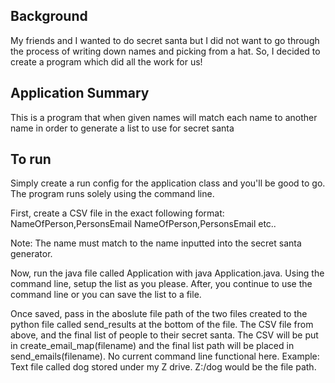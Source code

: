 ## Background
My friends and I wanted to do secret santa but I did not want to go through the process of writing down names and picking from a hat.
So, I decided to create a program which did all the work for us!

## Application Summary
This is a program that when given names will match each name to another name in order to generate a list to use for secret 
santa

## To run
Simply create a run config for the application class and you'll be good to go. The program runs solely using the command line.

First, create a CSV file in the exact following format: 
NameOfPerson,PersonsEmail
NameOfPerson,PersonsEmail
etc..

Note: The name must match to the name inputted into the secret santa generator.

Now, run the java file called Application with java Application.java.
Using the command line, setup the list as you please. After, you continue to use the command line or you can save the list to a file.

Once saved, pass in the aboslute file path of the two files created to the python file called send_results at the bottom of the file. The CSV file from above, and the final list of people to their secret santa. The CSV will be put in create_email_map(filename) and the final list path will be placed in send_emails(filename). No current command line functional here.
Example: Text file called dog stored under my Z drive. Z:/dog would be the file path.

